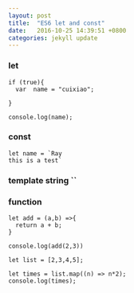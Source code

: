 ```yaml
---
layout: post
title:  "ES6 let and const"
date:   2016-10-25 14:39:51 +0800
categories: jekyll update
---
```


### let



```
if (true){
  var  name = "cuixiao";
  
}

console.log(name);

```

### const



```
let name = `Ray 
this is a test`

```

### template string ``

### function 



```
let add = (a,b) =>{
  return a + b;
}

console.log(add(2,3))
```



```
let list = [2,3,4,5];

let times = list.map((n) => n*2);
console.log(times);
```